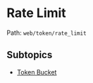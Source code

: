 # Rate Limit

Path: `web/token/rate_limit`

## Subtopics
- [Token Bucket](./token_bucket/README.md)
